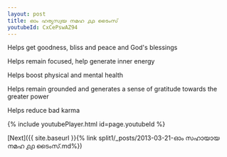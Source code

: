 ```yaml
---
layout: post
title: ഓം ഹര്യസ്വയ നമഹ ൧൧ ടൈംസ്
youtubeId: CxCePswAZ94
---
```

 
 
Helps get goodness, bliss and peace and God's blessings
 
Helps remain focused, help generate inner energy 
 
Helps boost physical and mental health 
 
Helps remain grounded and generates a sense of gratitude towards the greater power 
 
Helps reduce bad karma
 
 
 
 


{% include youtubePlayer.html id=page.youtubeId %}
 
[Next]({{ site.baseurl }}{% link  split1/_posts/2013-03-21-ഓം സഹായായ നമഹ ൧൧ ടൈംസ്.md%})
 
